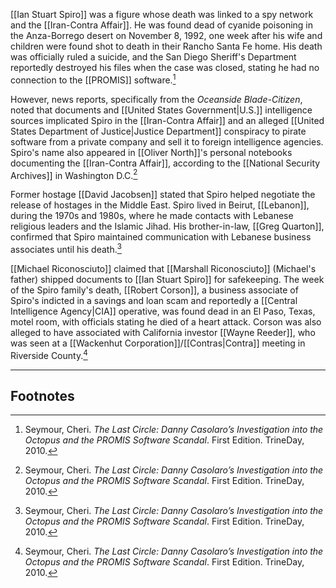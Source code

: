 [[Ian Stuart Spiro]] was a figure whose death was linked to a spy network and the [[Iran-Contra Affair]]. He was found dead of cyanide poisoning in the Anza-Borrego desert on November 8, 1992, one week after his wife and children were found shot to death in their Rancho Santa Fe home. His death was officially ruled a suicide, and the San Diego Sheriff's Department reportedly destroyed his files when the case was closed, stating he had no connection to the [[PROMIS]] software.[^1]

However, news reports, specifically from the *Oceanside Blade-Citizen*, noted that documents and [[United States Government|U.S.]] intelligence sources implicated Spiro in the [[Iran-Contra Affair]] and an alleged [[United States Department of Justice|Justice Department]] conspiracy to pirate software from a private company and sell it to foreign intelligence agencies. Spiro's name also appeared in [[Oliver North]]'s personal notebooks documenting the [[Iran-Contra Affair]], according to the [[National Security Archives]] in Washington D.C.[^1]

Former hostage [[David Jacobsen]] stated that Spiro helped negotiate the release of hostages in the Middle East. Spiro lived in Beirut, [[Lebanon]], during the 1970s and 1980s, where he made contacts with Lebanese religious leaders and the Islamic Jihad. His brother-in-law, [[Greg Quarton]], confirmed that Spiro maintained communication with Lebanese business associates until his death.[^1]

[[Michael Riconosciuto]] claimed that [[Marshall Riconosciuto]] (Michael's father) shipped documents to [[Ian Stuart Spiro]] for safekeeping. The week of the Spiro family's death, [[Robert Corson]], a business associate of Spiro's indicted in a savings and loan scam and reportedly a [[Central Intelligence Agency|CIA]] operative, was found dead in an El Paso, Texas, motel room, with officials stating he died of a heart attack. Corson was also alleged to have associated with California investor [[Wayne Reeder]], who was seen at a [[Wackenhut Corporation]]/[[Contras|Contra]] meeting in Riverside County.[^1]

---
## Footnotes

[^1]: Seymour, Cheri. *The Last Circle: Danny Casolaro’s Investigation into the Octopus and the PROMIS Software Scandal*. First Edition. TrineDay, 2010.